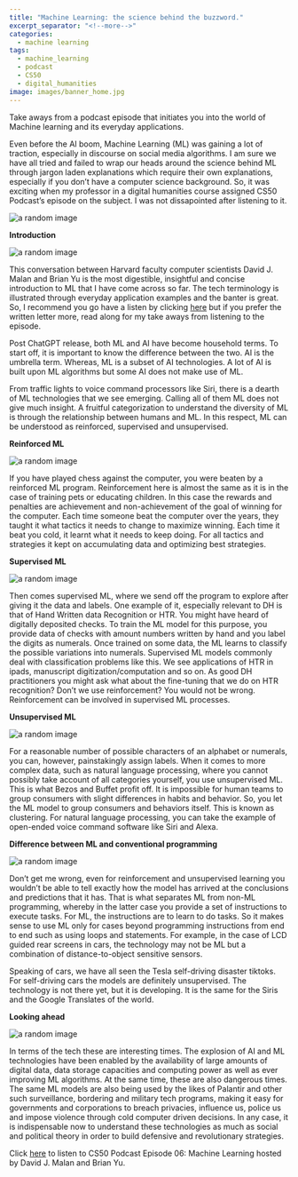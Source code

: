 ```yaml
---
title: "Machine Learning: the science behind the buzzword."
excerpt_separator: "<!--more-->"
categories:
  - machine learning
tags:
  - machine_learning
  - podcast
  - CS50
  - digital_humanities
image: images/banner_home.jpg
---
```


Take aways from a podcast episode that initiates you into the world of Machine learning and its everyday applications.
<!--more-->

Even before the AI boom, Machine Learning (ML) was gaining a lot of traction,
especially in discourse on social media algorithms. I am sure we have all tried 
and failed to wrap our heads around the science behind ML through jargon laden
explanations which require their own explanations, especially if you don’t have a 
computer science background. So, it was exciting when my professor in a digital humanities course 
assigned CS50 Podcast’s episode on the subject. I was not dissapointed after listening to it.


![a random image]({{site.baseurl}}images/ML-Pcast-Summary-1.webp)




**Introduction**


![a random image]({{site.baseurl}}images/ML-Pcast-Summary-2.webp)


This conversation between Harvard faculty computer scientists David J. Malan and Brian Yu is 
the most digestible, insightful and concise introduction to ML that I have come across so far. 
The tech terminology is illustrated through everyday application examples and the banter is great. 
So, I recommend you go have a listen by clicking [here](https://open.spotify.com/episode/2ppGzcN7KjeRRDGafyluDb?si=52824ea4ac5446f2&nd=1&dlsi=5583055a75164d3d) 
but if you prefer the written letter more, read along for my 
take aways from listening to the episode.


Post ChatGPT release, both ML and AI have become household terms. To start off, it is important to 
know the difference between the two. AI is the umbrella term. Whereas, ML is a subset of AI technologies. 
A lot of AI is built upon ML algorithms but some AI does not make use of ML.


From traffic lights to voice command processors like Siri, there is a dearth of ML technologies 
that we see emerging. Calling all of them ML does not give much insight. A fruitful categorization 
to understand the diversity of ML is through the relationship between humans and ML. 
In this respect, ML can be understood as reinforced, supervised and unsupervised.


**Reinforced ML**


![a random image]({{site.baseurl}}images/ML-Pcast-Summary-3.webp)


If you have played chess against the computer, you were beaten by a reinforced ML program. 
Reinforcement here is almost the same as it is in the case of training pets or educating children. 
In this case the rewards and penalties are achievement and non-achievement of the goal of winning 
for the computer. Each time someone beat the computer over the years, they taught it what tactics 
it needs to change to maximize winning. Each time it beat you cold, it learnt what it needs to keep doing. 
For all tactics and strategies it kept on accumulating data and optimizing best strategies.


**Supervised ML**


![a random image]({{site.baseurl}}images/ML-Pcast-Summary-4.jpg)


Then comes supervised ML, where we send off the program to explore after giving it the data and labels. 
One example of it, especially relevant to DH is that of Hand Written data Recognition or HTR. 
You might have heard of digitally deposited checks. To train the ML model for this purpose, 
you provide data of checks with amount numbers written by hand and you label the digits as numerals. 
Once trained on some data, the ML learns to classify the possible variations into numerals. 
Supervised ML models commonly deal with classification problems like this. 
We see applications of HTR in ipads, manuscript digitization/computation and so on. 
As good DH practitioners you might ask what about the fine-tuning that we do on HTR recognition? 
Don’t we use reinforcement? You would not be wrong. Reinforcement can be involved in supervised ML processes.


**Unsupervised ML**


![a random image]({{site.baseurl}}images/ML-Pcast-Summary-5.webp)


For a reasonable number of possible characters of an alphabet or numerals, you can, however, painstakingly assign labels. 
When it comes to more complex data, such as natural language processing, where you cannot possibly take account of all 
categories yourself, you use unsupervised ML. This is what Bezos and Buffet profit off. 
It is impossible for human teams to group consumers with slight differences in habits and behavior. 
So, you let the ML model to group consumers and behaviors itself. This is known as clustering. For natural language processing, 
you can take the example of open-ended voice command software like Siri and Alexa.


**Difference between ML and conventional programming**


![a random image]({{site.baseurl}}images/ML-Pcast-Summary-6.png)


Don’t get me wrong, even for reinforcement and unsupervised learning you wouldn’t be able to tell exactly how the model has 
arrived at the conclusions and predictions that it has. That is what separates ML from non-ML programming, whereby in the 
latter case you provide a set of instructions to execute tasks. For ML, the instructions are to learn to do tasks. 
So it makes sense to use ML only for cases beyond programming instructions from end to end such as using loops and statements. 
For example, in the case of LCD guided rear screens in cars, the technology may not be ML but a combination of 
distance-to-object sensitive sensors.


Speaking of cars, we have all seen the Tesla self-driving disaster tiktoks. 
For self-driving cars the models are definitely unsupervised. The technology is not there yet, but it is developing. 
It is the same for the Siris and the Google Translates of the world.


**Looking ahead**


![a random image]({{site.baseurl}}images/ML-Pcast-Summary-7.webp)


In terms of the tech these are interesting times. The explosion of AI and ML technologies have been enabled by the availability 
of large amounts of digital data, data storage capacities and computing power as well as ever improving ML algorithms. 
At the same time, these are also dangerous times. The same ML models are also being used by the likes of Palantir and other 
such surveillance, bordering and military tech programs, making it easy for governments and corporations to breach privacies, 
influence us, police us and impose violence through cold computer driven decisions. In any case, it is indispensable now to 
understand these technologies as much as social and political theory in order to build defensive and revolutionary strategies.


Click [here](https://open.spotify.com/episode/2ppGzcN7KjeRRDGafyluDb?si=52824ea4ac5446f2&nd=1&dlsi=5583055a75164d3d) to listen to CS50 Podcast Episode 06: Machine Learning hosted by David J. Malan and Brian Yu.
